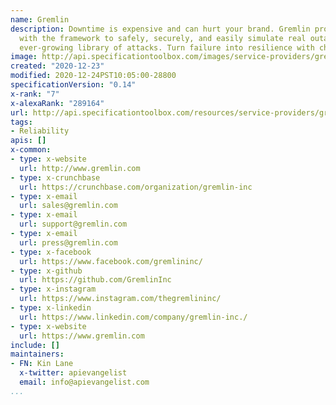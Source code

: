 ```yaml
---
name: Gremlin
description: Downtime is expensive and can hurt your brand. Gremlin provides engineers
  with the framework to safely, securely, and easily simulate real outages with an
  ever-growing library of attacks. Turn failure into resilience with chaos engineering.
image: http://api.specificationtoolbox.com/images/service-providers/gremlin.jpg
created: "2020-12-23"
modified: 2020-12-24PST10:05:00-28800
specificationVersion: "0.14"
x-rank: "7"
x-alexaRank: "289164"
url: http://api.specificationtoolbox.com/resources/service-providers/gremlin/
tags:
- Reliability
apis: []
x-common:
- type: x-website
  url: http://www.gremlin.com
- type: x-crunchbase
  url: https://crunchbase.com/organization/gremlin-inc
- type: x-email
  url: sales@gremlin.com
- type: x-email
  url: support@gremlin.com
- type: x-email
  url: press@gremlin.com
- type: x-facebook
  url: https://www.facebook.com/gremlininc/
- type: x-github
  url: https://github.com/GremlinInc
- type: x-instagram
  url: https://www.instagram.com/thegremlininc/
- type: x-linkedin
  url: https://www.linkedin.com/company/gremlin-inc./
- type: x-website
  url: https://www.gremlin.com
include: []
maintainers:
- FN: Kin Lane
  x-twitter: apievangelist
  email: info@apievangelist.com
...
```

